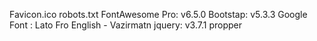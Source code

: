 Favicon.ico
robots.txt
FontAwesome Pro: v6.5.0
Bootstap: v5.3.3
Google Font : Lato Fro English - Vazirmatn
jquery: v3.7.1
propper
